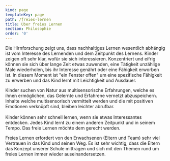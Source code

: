```yaml
---
kind: page
templateKey: page
path: /freies-lernen
title: Über freies Lernen
section: Philosophie
order: '0'
---
```

Die Hirnforschung zeigt uns, dass nachhaltiges Lernen wesentlich abhängig ist vom Interesse des Lernenden und dem Zeitpunkt des Lernens. Kinder zeigen oft sehr klar, wofür sie sich interessieren. Konzentriert und eifrig können sie sich über lange Zeit etwas zuwenden, eine Tätigkeit unzählige Male wiederholen, bis ihr Interesse genährt oder eine Fähigkeit erworben ist. In diesem Moment ist "ein Fenster offen" um eine spezifische Fähigkeit zu erwerben und das Kind lernt mit Leichtigkeit und Ausdauer.

Kinder suchen von Natur aus multisensorische Erfahrungen, welche es ihnen ermöglichen, das Gelernte und Erfahrene vernetzt abzuspeichern. Inhalte welche multisensorisch vermittelt werden und die mit positiven Emotionen verknüpft sind, bleiben leichter abrufbar.\
\
Kinder können sehr schnell lernen, wenn sie etwas Interessantes entdecken. Jedes Kind lernt zu einem anderen Zeitpunkt und in seinem Tempo. Das freie Lernen möchte dem gerecht werden.

Freies Lernen erfordert von den Erwachsenen (Eltern und Team) sehr viel Vertrauen in das Kind und seinen Weg. Es ist sehr wichtig, dass die Eltern das Konzept unserer Schule mittragen und sich mit den Themen rund um freies Lernen immer wieder auseinandersetzen.
